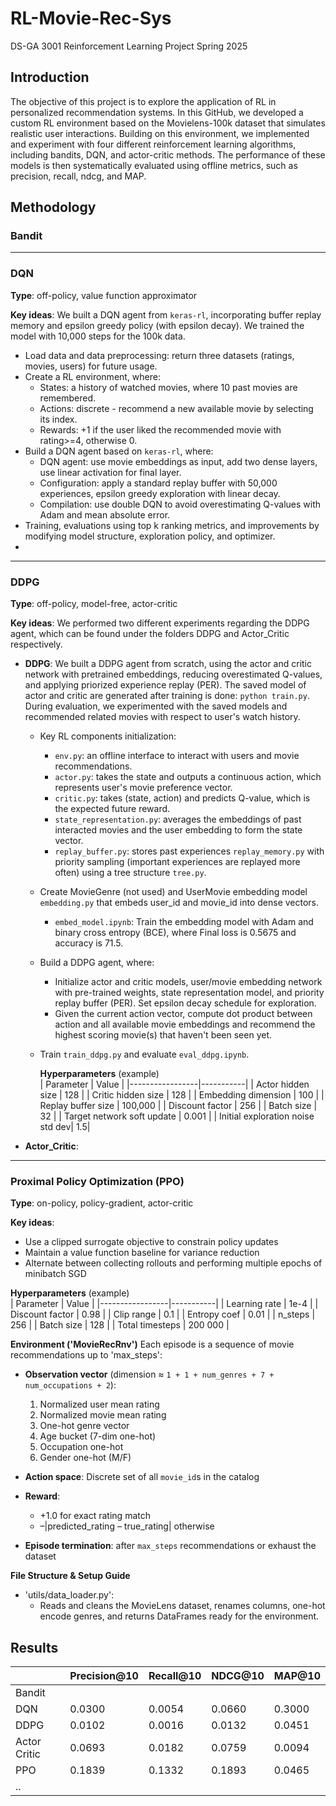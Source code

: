 # RL-Movie-Rec-Sys
DS-GA 3001 Reinforcement Learning Project Spring 2025

## Introduction
The objective of this project is to explore the application of RL in personalized recommendation systems. In this GitHub, we developed a custom RL environment based on the Movielens-100k dataset that simulates realistic user interactions. Building on this environment, we implemented and experiment with four different reinforcement learning algorithms, including bandits, DQN, and actor-critic methods. The performance of these models is then systematically evaluated using offline metrics, such as precision, recall, ndcg, and MAP.

## Methodology

### Bandit

-----

### DQN

**Type**: off-policy, value function approximator

**Key ideas**: We built a DQN agent from `keras-rl`, incorporating buffer replay memory and epsilon greedy policy (with epsilon decay). We trained the model with 10,000 steps for the 100k data.
  - Load data and data preprocessing: return three datasets (ratings, movies, users) for future usage.
  - Create a RL environment, where:
    - States: a history of watched movies, where 10 past movies are remembered.
    - Actions: discrete - recommend a new available movie by selecting its index.
    - Rewards: +1 if the user liked the recommended movie with rating>=4, otherwise 0.
  - Build a DQN agent based on `keras-rl`, where:
    - DQN agent: use movie embeddings as input, add two dense layers, use linear activation for final layer.
    - Configuration: apply a standard replay buffer with 50,000 experiences, epsilon greedy exploration with linear decay.
    - Compilation: use double DQN to avoid overestimating Q-values with Adam and mean absolute error.
  - Training, evaluations using top k ranking metrics, and improvements by modifying model structure, exploration policy, and optimizer.
  - 
-----

### DDPG

**Type**: off-policy, model-free, actor-critic

**Key ideas**: We performed two different experiments regarding the DDPG agent, which can be found under the folders DDPG and Actor_Critic respectively.
- **DDPG**: We built a DDPG agent from scratch, using the actor and critic network with pretrained embeddings, reducing overestimated Q-values, and applying priorized experience replay (PER). The saved model of actor and critic are generated after training is done: `python train.py`. During evaluation, we experimented with the saved models and recommended related movies with respect to user's watch history.
  - Key RL components initialization:
    - `env.py`: an offline interface to interact with users and movie recommendations.
    - `actor.py`: takes the state and outputs a continuous action, which represents user's movie preference vector.
    - `critic.py`: takes (state, action) and predicts Q-value, which is the expected future reward.
    - `state_representation.py`: averages the embeddings of past interacted movies and the user embedding to form the state vector.
    - `replay_buffer.py`: stores past experiences `replay_memory.py` with priority sampling (important experiences are replayed more often) using a tree structure `tree.py`.
  - Create MovieGenre (not used) and UserMovie embedding model `embedding.py` that embeds user_id and movie_id into dense vectors.
    - `embed_model.ipynb`: Train the embedding model with Adam and binary cross entropy (BCE), where Final loss is 0.5675 and accuracy is 71.5.
  - Build a DDPG agent, where:
    - Initialize actor and critic models, user/movie embedding network with pre-trained weights, state representation model, and priority replay buffer (PER). Set epsilon decay schedule for exploration.
    - Given the current action vector, compute dot product between action and all available movie embeddings and recommend the highest scoring movie(s) that haven't been seen yet.
  - Train `train_ddpg.py` and evaluate `eval_ddpg.ipynb`.

    **Hyperparameters** (example)  
    | Parameter       | Value     |
    |-----------------|-----------|
    | Actor hidden size  | 128     |
    | Critic hidden size | 128     |
    | Embedding dimension     | 100      |
    | Replay buffer size    | 100,000    |
    | Discount factor   | 256       |
    | Batch size      | 32    |
    | Target network soft update | 0.001  |
    | Initial exploration noise std dev| 1.5|

- **Actor_Critic**:

-----

### Proximal Policy Optimization (PPO)

**Type**: on-policy, policy-gradient, actor-critic

**Key ideas**:  
- Use a clipped surrogate objective to constrain policy updates  
- Maintain a value function baseline for variance reduction  
- Alternate between collecting rollouts and performing multiple epochs of minibatch SGD
 
**Hyperparameters** (example)  
| Parameter       | Value     |
|-----------------|-----------|
| Learning rate   | 1e-4      |
| Discount factor | 0.98      |
| Clip range      | 0.1       |
| Entropy coef    | 0.01      |
| n_steps         | 256       |
| Batch size      | 128       |
| Total timesteps | 200 000   |

**Environment ('MovieRecRnv')**
Each episode is a sequence of movie recommendations up to 'max_steps':

- **Observation vector** (dimension ≈ `1 + 1 + num_genres + 7 + num_occupations + 2`):  
  1. Normalized user mean rating  
  2. Normalized movie mean rating  
  3. One-hot genre vector  
  4. Age bucket (7-dim one-hot)  
  5. Occupation one-hot  
  6. Gender one-hot (M/F)
 
- **Action space**: Discrete set of all `movie_id`s in the catalog  
- **Reward**:  
  - +1.0 for exact rating match  
  - –|predicted_rating – true_rating| otherwise
 
- **Episode termination**: after `max_steps` recommendations or exhaust the dataset

**File Structure & Setup Guide**

- 'utils/data_loader.py':
    - Reads and cleans the MovieLens dataset, renames columns, one-hot encode genres, and returns DataFrames ready for the environment.

## Results
||Precision@10|Recall@10|NDCG@10|MAP@10|
|-|-|-|-|-|
|Bandit|||||
|DQN|0.0300|0.0054|0.0660|0.3000|
|DDPG|0.0102|0.0016|0.0132|0.0451|
|Actor Critic|0.0693|0.0182|0.0759|0.0094
|PPO|0.1839|0.1332|0.1893|0.0465|
|..|||||
